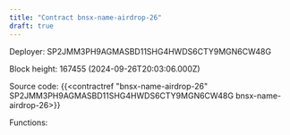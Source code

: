 ```yaml
---
title: "Contract bnsx-name-airdrop-26"
draft: true
---
```

Deployer: SP2JMM3PH9AGMASBD11SHG4HWDS6CTY9MGN6CW48G


 



Block height: 167455 (2024-09-26T20:03:06.000Z)

Source code: {{<contractref "bnsx-name-airdrop-26" SP2JMM3PH9AGMASBD11SHG4HWDS6CTY9MGN6CW48G bnsx-name-airdrop-26>}}

Functions:



